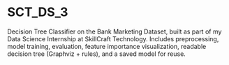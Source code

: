 # SCT_DS_3
Decision Tree Classifier on the Bank Marketing Dataset, built as part of my Data Science Internship at SkillCraft Technology. Includes preprocessing, model training, evaluation, feature importance visualization, readable decision tree (Graphviz + rules), and a saved model for reuse.
